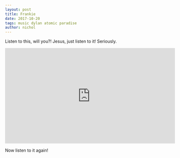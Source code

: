 ```yaml
---
layout: post
title: Frankie
date: 2017-10-20
tags: music dylan atomic paradise
author: nichol
---
```

Listen to this, will you?!  Jesus, just listen to it!  Seriously.

<iframe width="560" height="315" src="https://www.youtube.com/embed/K64qSgH7y7g?rel=0&amp;showinfo=0" frameborder="0" allowfullscreen></iframe>

Now listen to it again!